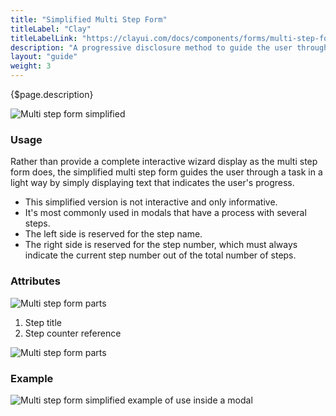 ```yaml
---
title: "Simplified Multi Step Form"
titleLabel: "Clay"
titleLabelLink: "https://clayui.com/docs/components/forms/multi-step-form-simplified.html"
description: "A progressive disclosure method to guide the user through a task divided into several steps."
layout: "guide"
weight: 3
---
```


<div class="page-description">{$page.description}</div>

![Multi step form simplified](../../../images/MultiStepFormSimplified.jpg)

### Usage

Rather than provide a complete interactive wizard display as the multi step form does, the simplified multi step form guides the user through a task in a light way by simply displaying text that indicates the user's progress.

* This simplified version is not interactive and only informative.
* It's most commonly used in modals that have a process with several steps.
* The left side is reserved for the step name.
* The right side is reserved for the step number, which must always indicate the current step number out of the total number of steps.

### Attributes

![Multi step form parts](../../../images/MultiStepFormSimpliParts.jpg)

1. Step title
2. Step counter reference

![Multi step form parts](../../../images/MultiStepFormSimpliMetrics.jpg)


### Example

![Multi step form simplified example of use inside a modal](../../../images/MultiStepFormSimplifiedExample.jpg)
